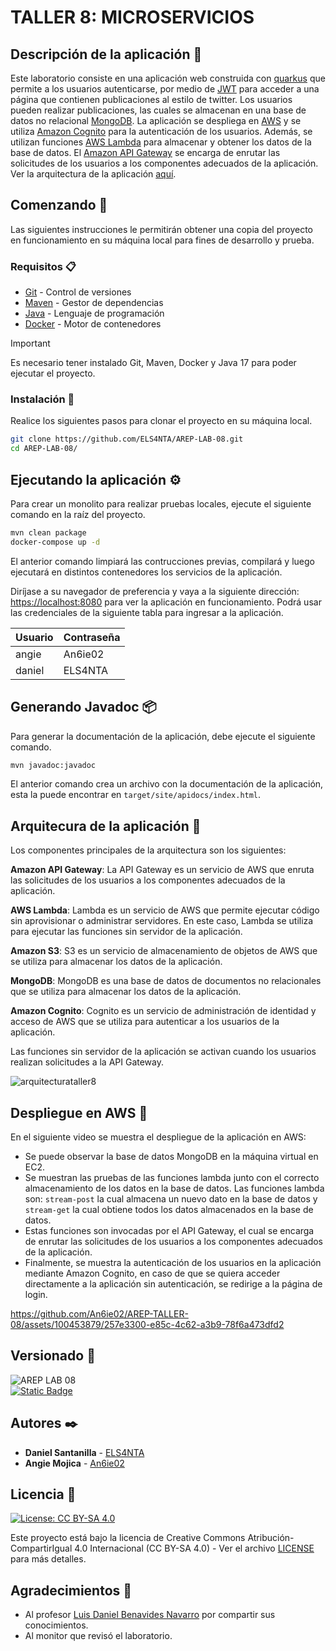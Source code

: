 # TALLER 8: MICROSERVICIOS

## Descripción de la aplicación 📖

Este laboratorio consiste en una aplicación web construida con [quarkus](https://quarkus.io/) que permite a los usuarios autenticarse, por medio de [JWT](https://jwt.io/) para acceder a una página que contienen publicaciones al estilo de twitter. Los usuarios pueden realizar publicaciones, las cuales se almacenan en una base de datos no relacional [MongoDB](https://www.mongodb.com/). La aplicación se despliega en [AWS](https://aws.amazon.com/) y se utiliza [Amazon Cognito](https://aws.amazon.com/cognito/) para la autenticación de los usuarios. Además, se utilizan funciones [AWS Lambda](https://aws.amazon.com/lambda/) para almacenar y obtener los datos de la base de datos. El [Amazon API Gateway](https://aws.amazon.com/api-gateway/) se encarga de enrutar las solicitudes de los usuarios a los componentes adecuados de la aplicación. Ver la arquitectura de la aplicación [aquí](#arquitecura-de-la-aplicación-).

## Comenzando 🚀

Las siguientes instrucciones le permitirán obtener una copia del proyecto en funcionamiento en su máquina local para fines de desarrollo y prueba.

### Requisitos 📋

- [Git](https://git-scm.com/) - Control de versiones
- [Maven](https://maven.apache.org/) - Gestor de dependencias
- [Java](https://www.oracle.com/java/technologies/downloads/#java17) - Lenguaje de programación
- [Docker](https://www.docker.com/) - Motor de contenedores

> [!IMPORTANT]
> Es necesario tener instalado Git, Maven, Docker y Java 17 para poder ejecutar el proyecto.

### Instalación 🔧

Realice los siguientes pasos para clonar el proyecto en su máquina local.

```bash
git clone https://github.com/ELS4NTA/AREP-LAB-08.git
cd AREP-LAB-08/
```

## Ejecutando la aplicación ⚙️

Para crear un monolito para realizar pruebas locales, ejecute el siguiente comando en la raíz del proyecto.

```bash
mvn clean package
docker-compose up -d
```

El anterior comando limpiará las contrucciones previas, compilará y luego ejecutará en distintos contenedores los servicios de la aplicación.

Diríjase a su navegador de preferencia y vaya a la siguiente dirección: [https://localhost:8080](https://localhost:8080) para ver la aplicación en funcionamiento. Podrá usar las credenciales de la siguiente tabla para ingresar a la aplicación.

| Usuario    | Contraseña |
|------------|------------|
| angie      | An6ie02    |
| daniel     | ELS4NTA    |

## Generando Javadoc 📦

Para generar la documentación de la aplicación, debe ejecute el siguiente comando.

```bash
mvn javadoc:javadoc
```

El anterior comando crea un archivo con la documentación de la aplicación, esta la puede encontrar en `target/site/apidocs/index.html`.

## Arquitecura de la aplicación 📐

Los componentes principales de la arquitectura son los siguientes:

**Amazon API Gateway**: La API Gateway es un servicio de AWS que enruta las solicitudes de los usuarios a los componentes adecuados de la aplicación.

**AWS Lambda**: Lambda es un servicio de AWS que permite ejecutar código sin aprovisionar o administrar servidores. En este caso, Lambda se utiliza para ejecutar las funciones sin servidor de la aplicación.

**Amazon S3**: S3 es un servicio de almacenamiento de objetos de AWS que se utiliza para almacenar los datos de la aplicación.

**MongoDB**: MongoDB es una base de datos de documentos no relacionales que se utiliza para almacenar los datos de la aplicación.

**Amazon Cognito**: Cognito es un servicio de administración de identidad y acceso de AWS que se utiliza para autenticar a los usuarios de la aplicación.

Las funciones sin servidor de la aplicación se activan cuando los usuarios realizan solicitudes a la API Gateway.

![arquitecturataller8](https://github.com/An6ie02/AREP-TALLER-08/assets/99996670/a0ec606e-f438-4ff1-b432-57594fa4fae4)

## Despliegue en AWS 🚀

En el siguiente video se muestra el despliegue de la aplicación en AWS:

- Se puede observar la base de datos MongoDB en la máquina virtual en EC2.
- Se muestran las pruebas de las funciones lambda junto con el correcto almacenamiento de los datos en la base de datos. Las funciones lambda son: `stream-post` la cual almacena un nuevo dato en la base de datos y `stream-get` la cual obtiene todos los datos almacenados en la base de datos.
- Estas funciones son invocadas por el API Gateway, el cual se encarga de enrutar las solicitudes de los usuarios a los componentes adecuados de la aplicación.
- Finalmente, se muestra la autenticación de los usuarios en la aplicación mediante Amazon Cognito, en caso de que se quiera acceder directamente a la aplicación sin autenticación, se redirige a la página de login.

https://github.com/An6ie02/AREP-TALLER-08/assets/100453879/257e3300-e85c-4c62-a3b9-78f6a473dfd2

## Versionado 📌

  ![AREP LAB 08](https://img.shields.io/badge/AREP_LAB_08-v1.0.0-blue)\
  [![Static Badge](https://img.shields.io/badge/AREP_LAB_08_DESPLIEGUE-v1.0.0-blue)](https://github.com/An6ie02/AREP-TALLER-08/tree/deploy)

## Autores ✒️

- **Daniel Santanilla** - [ELS4NTA](https://github.com/ELS4NTA)
- **Angie Mojica** - [An6ie02](https://github.com/An6ie02)

## Licencia 📄

[![License: CC BY-SA 4.0](https://licensebuttons.net/l/by-sa/4.0/88x31.png)](https://creativecommons.org/licenses/by-sa/4.0/deed.es)

Este proyecto está bajo la licencia de Creative Commons Atribución-CompartirIgual 4.0 Internacional (CC BY-SA 4.0) - Ver el archivo [LICENSE](LICENSE) para más detalles.

## Agradecimientos 🎁

- Al profesor [Luis Daniel Benavides Navarro](https://ldbn.is.escuelaing.edu.co/) por compartir sus conocimientos.
- Al monitor que revisó el laboratorio.
